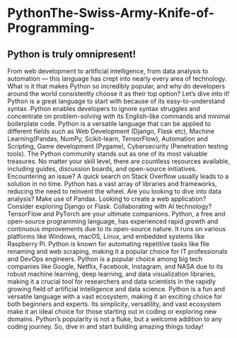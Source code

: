 # PythonThe-Swiss-Army-Knife-of-Programming-

## Python is truly omnipresent!

From web development to artificial intelligence, from data analysis to automation — this language has crept into nearly every area of technology. What is it that makes Python so incredibly popular, and why do developers around the world consistently choose it as their top option? Let’s dive into it!
Python is a great language to start with because of its easy-to-understand syntax. Python enables developers to ignore syntax struggles and concentrate on problem-solving with its English-like commands and minimal boilerplate code. Python is a versatile language that can be applied to different fields such as Web Development (Django, Flask etc), Machine Learning(Pandas, NumPy, Scikit-learn, TensorFlow), Automation and Scripting, Game development (Pygame), Cybersecurity (Penetration testing tools).
The Python community stands out as one of its most valuable treasures. No matter your skill level, there are countless resources available, including guides, discussion boards, and open-source initiatives. Encountering an issue? A quick search on Stack Overflow usually leads to a solution in no time.
Python has a vast array of libraries and frameworks, reducing the need to reinvent the wheel. Are you looking to dive into data analysis? Make use of Pandas. Looking to create a web application? Consider exploring Django or Flask. Collaborating with AI technology? TensorFlow and PyTorch are your ultimate companions.
Python, a free and open-source programming language, has experienced rapid growth and continuous improvements due to its open-source nature. It runs on various platforms like Windows, macOS, Linux, and embedded systems like Raspberry Pi. Python is known for automating repetitive tasks like file renaming and web scraping, making it a popular choice for IT professionals and DevOps engineers.
Python is a popular choice among big tech companies like Google, Netflix, Facebook, Instagram, and NASA due to its robust machine learning, deep learning, and data visualization libraries, making it a crucial tool for researchers and data scientists in the rapidly growing field of artificial intelligence and data science.
Python is a fun and versatile language with a vast ecosystem, making it an exciting choice for both beginners and experts. Its simplicity, versatility, and vast ecosystem make it an ideal choice for those starting out in coding or exploring new domains. Python’s popularity is not a fluke, but a welcome addition to any coding journey. So, dive in and start building amazing things today!
